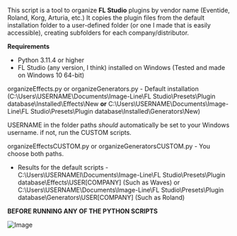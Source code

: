 This script is a tool to organize **FL Studio** plugins by vendor name (Eventide, Roland, Korg, Arturia, etc.) It copies the plugin files from the default installation folder to a user-defined folder (or one I made that is easily accessible), creating subfolders for each company/distributor.


**Requirements**

- Python 3.11.4 or higher
- FL Studio (any version, I think) installed on Windows (Tested and made on Windows 10 64-bit)

organizeEffects.py or organizeGenerators.py - Default installation (C:\Users\USERNAME\Documents\Image-Line\FL Studio\Presets\Plugin database\Installed\Effects\New **or** C:\Users\USERNAME\Documents\Image-Line\FL Studio\Presets\Plugin database\Installed\Generators\New)

USERNAME in the folder paths _should_ automatically be set to your Windows username. if not, run the CUSTOM scripts.

organizeEffectsCUSTOM.py or organizeGeneratorsCUSTOM.py - You choose both paths.

- Results for the default scripts -
C:\Users\USERNAMEl\Documents\Image-Line\FL Studio\Presets\Plugin database\Effects\USER\[COMPANY] (Such as Waves)
or
C:\Users\USERNAME\Documents\Image-Line\FL Studio\Presets\Plugin database\Generators\USER\[COMPANY] (Such as Roland)

**BEFORE RUNNING ANY OF THE PYTHON SCRIPTS**


![Image](https://user-images.githubusercontent.com/90144228/250405164-f7ed76cf-6bae-4df3-82e9-17b6d5db599b.png)
